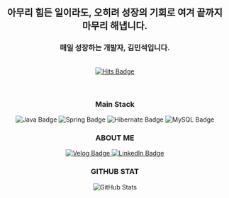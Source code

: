 <!DOCTYPE html>
<html lang="ko">
<head>
    <meta charset="UTF-8">
    <meta name="viewport" content="width=device-width, initial-scale=1.0">
</head>
<body>
    <div class="container">
        <header>
            <h2 align="center">아무리 힘든 일이라도, 오히려 성장의 기회로 여겨 끝까지 마무리 해냅니다.</h2>
            <h3 align="center">매일 성장하는 개발자, 김민석입니다.</h3>
          <br>
          <div align="center">
            <a href="https://hits.seeyoufarm.com">
                <img src="https://hits.seeyoufarm.com/api/count/incr/badge.svg?url=https%3A%2F%2Fgithub.com%2Fmsk226%2Fhit-counter&count_bg=%23353D43&title_bg=%23555555&icon=&icon_color=%23E7E7E7&title=hits&edge_flat=false" alt="Hits Badge">
            </a>
          </div>
        </header>
        <section>
            <h3 align="center">Main Stack</h3>
            <div align="center">
                <img src="https://img.shields.io/badge/Java-ED8B00?style=for-the-badge&logo=openjdk&logoColor=white" alt="Java Badge">
                <img src="https://img.shields.io/badge/Spring-6DB33F?style=for-the-badge&logo=spring&logoColor=white" alt="Spring Badge">
                <img src="https://img.shields.io/badge/Hibernate-59666C?style=for-the-badge&logo=Hibernate&logoColor=white" alt="Hibernate Badge">
                <img src="https://img.shields.io/badge/MySQL-005C84?style=for-the-badge&logo=mysql&logoColor=white" alt="MySQL Badge">
            </div>
        </section>
        <section>
            <h3 align="center">ABOUT ME</h3>
          <div align="center">
            <a href="https://velog.io/@alstjrzla">
                <img src="https://img.shields.io/badge/Velog-20C997?style=for-the-badge&logo=Velog&logoColor=white" alt="Velog Badge">
            </a>
            <a href="https://www.linkedin.com/in/minseok-kim-571b9b324/" target="_blank">
                <img src="https://img.shields.io/badge/LinkedIn-0A66C2?style=for-the-badge&logo=LinkedIn&logoColor=white" alt="LinkedIn Badge">
            </a>
          </div>
        </section>
        <section align="center">
            <h3 >GITHUB STAT</h3>
            <img src="https://github-readme-stats.vercel.app/api?username=msk226&show=reviews,discussions_started,discussions_answered,prs_merged,prs_merged_percentage" alt="GitHub Stats">
        </section>
    </div>
</body>
</html>
